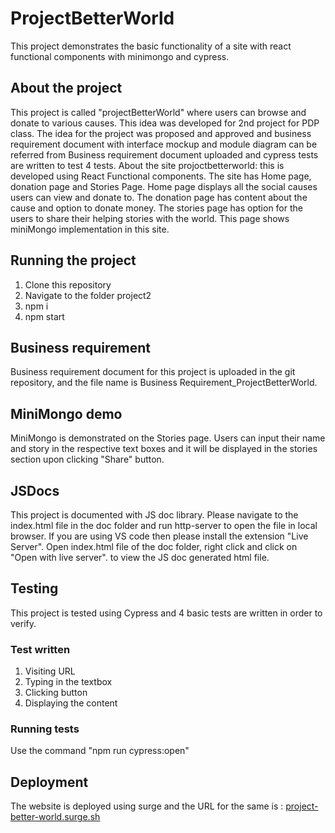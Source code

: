 # ProjectBetterWorld
This project demonstrates the basic functionality of a site with react functional components with minimongo and cypress.

## About the project
This project is called "projectBetterWorld" where users can browse and donate to various causes. This idea was developed for 2nd project for PDP class.
The idea for the project was proposed and approved and business requirement document with interface mockup and module diagram can be referred from Business requirement document uploaded and cypress tests are written to test 4 tests.
About the site projoctbetterworld: this is developed using React Functional components. The site has Home page, donation page and Stories Page. Home page displays all the social causes users can view and donate to. The donation page has content about the cause and option to donate money. The stories page has option for the users to share their helping stories with the world. This page shows miniMongo implementation in this site.

## Running the project
1. Clone this repository
2. Navigate to the folder project2
3. npm i
4. npm start

## Business requirement
Business requirement document for this project is uploaded in the git repository, and the file name is Business Requirement_ProjectBetterWorld.

## MiniMongo demo
MiniMongo is demonstrated on the Stories page. Users can input their name and story in the respective text boxes and it will be displayed in the stories section upon clicking "Share" button.

## JSDocs
This project is documented with JS doc library. Please navigate to the index.html file in the doc folder and run http-server to open the file in local browser. If you are using VS code then please install the extension "Live Server". Open index.html file of the doc folder, right click and click on "Open with live server". to view the JS doc generated html file.

## Testing
This project is tested using Cypress and 4 basic tests are written in order to verify.

 ### Test written
 1. Visiting URL
 2. Typing in the textbox
 3. Clicking button
 4. Displaying the content
 
 ### Running tests
 Use the command "npm run cypress:open"

## Deployment
The website is deployed using surge and the URL for the same is : [project-better-world.surge.sh](project-better-world.surge.sh)
